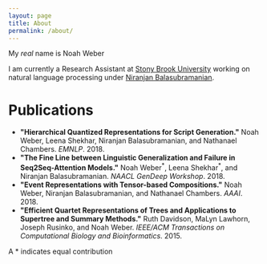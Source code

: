 ```yaml
---
layout: page
title: About
permalink: /about/
---
```


My *real* name is Noah Weber

I am currently a Research Assistant at [Stony Brook University](www.stonybrook.edu) working on natural language processing under [Niranjan Balasubramanian](http://www3.cs.stonybrook.edu/~niranjan/). 

# Publications
* **"Hierarchical Quantized Representations for Script Generation."** Noah Weber, Leena Shekhar, Niranjan Balasubramanian, and Nathanael Chambers. *EMNLP*. 2018. 
* **"The Fine Line between Linguistic Generalization and Failure in Seq2Seq-Attention Models."** Noah Weber<sup>\*</sup>, Leena Shekhar<sup>\*</sup>, and Niranjan Balasubramanian. *NAACL GenDeep Workshop*. 2018. 
* **"Event Representations with Tensor-based Compositions."** Noah Weber, Niranjan Balasubramanian, and Nathanael Chambers. *AAAI*. 2018. 
* **"Efficient Quartet Representations of Trees and Applications to Supertree and Summary Methods."** Ruth Davidson, MaLyn Lawhorn, Joseph Rusinko, and Noah Weber. *IEEE/ACM Transactions on 
Computational Biology and Bioinformatics*. 2015.

A \* indicates equal contribution 

